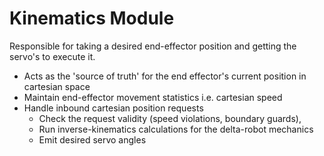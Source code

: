 # Kinematics Module

Responsible for taking a desired end-effector position and getting the servo's to execute it.

- Acts as the 'source of truth' for the end effector's current position in cartesian space
- Maintain end-effector movement statistics i.e. cartesian speed
- Handle inbound cartesian position requests
  - Check the request validity (speed violations, boundary guards),
  - Run inverse-kinematics calculations for the delta-robot mechanics
  - Emit desired servo angles